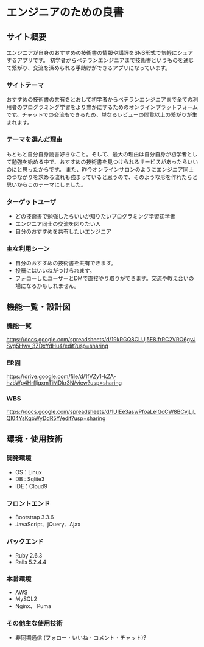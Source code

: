 # エンジニアのための良書

## サイト概要
エンジニアが自身のおすすめの技術書の情報や講評をSNS形式で気軽にシェアするアプリです。 初学者からベテランエンジニアまで技術書というものを通じて繋がり、交流を深められる手助けができるアプリになっています。

### サイトテーマ
おすすめの技術書の共有をとおして初学者からベテランエンジニアまで全ての利用者のプログラミング学習をより豊かにするためのオンラインプラットフォームです。チャットでの交流もできるため、単なるレビューの閲覧以上の繋がりが生まれます。

### テーマを選んだ理由
もともと自分自身読書好きなこと。そして、最大の理由は自分自身が初学者として勉強を始める中で、おすすめの技術書を見つけられるサービスがあったらいいのにと思ったからです。
また、昨今オンラインサロンのようにエンジニア同士のつながりを求める流れも強まっていると思うので、そのような形を作れたらと思いからこのテーマにしました。

### ターゲットユーザ
- どの技術書で勉強したらいいか知りたいプログラミング学習初学者
- エンジニア同士の交流を図りたい人
- 自分のおすすめを共有したいエンジニア


### 主な利用シーン
- 自分のおすすめの技術書を共有できます。
- 投稿にはいいねがつけられます。
- フォローしたユーザーとDMで直接やり取りができます。交流や教え合いの場になるかもしれません。

## 機能一覧・設計図
### 機能一覧
https://docs.google.com/spreadsheets/d/19kRGQ8CLUj5E8IfrRC2VRO6gvJSvg5Hwv_3ZDxYdHu4/edit?usp=sharing

### ER図
https://drive.google.com/file/d/1fVZy1-kZA-hzbWp4HrfljgxmTiMDkr3N/view?usp=sharing

### WBS
https://docs.google.com/spreadsheets/d/1UIEe3aswPfoaLeIGcCW8BCvjLjLQI04YsKqbWyDdR5Y/edit?usp=sharing





## 環境・使用技術
### 開発環境
- OS：Linux
- DB : Sqlite3
- IDE：Cloud9

### フロントエンド
- Bootstrap 3.3.6
- JavaScript、jQuery、Ajax

### バックエンド
- Ruby 2.6.3
- Rails 5.2.4.4

### 本番環境
- AWS
- MySQL2
- Nginx、 Puma

<!-- ### テスト
- Rspec -->

### その他主な使用技術
- 非同期通信 (フォロー・いいね・コメント・チャット)?

